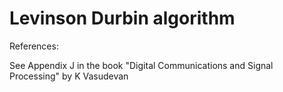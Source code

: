 # Levinson Durbin algorithm

References: 

See Appendix J in the book "Digital Communications and Signal Processing" by K Vasudevan
